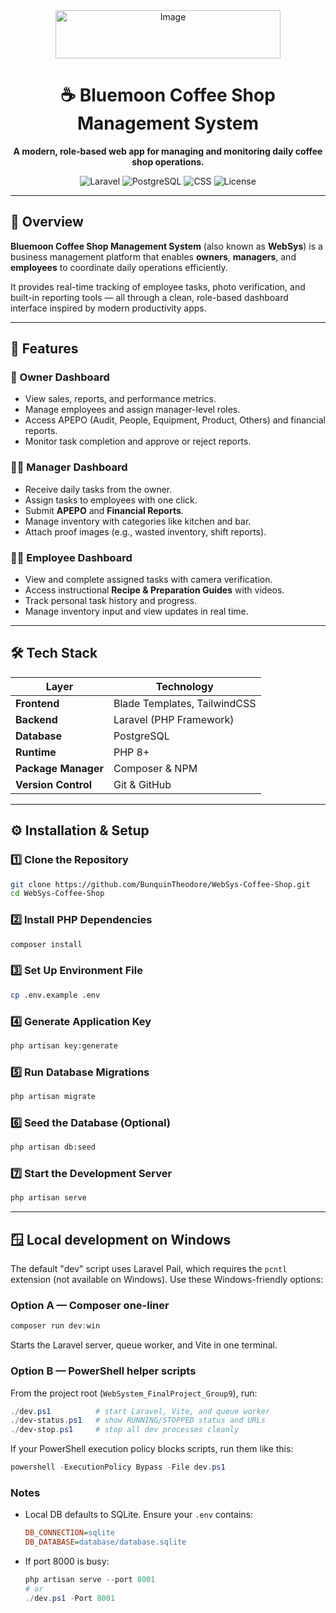 <!-- README.md -->

<div align="center">
    <img width="360" height="77" alt="Image" src="https://github.com/user-attachments/assets/71c5eb77-ee79-4484-af39-fdcf10b5b028" />
  <h1>☕ Bluemoon Coffee Shop Management System</h1>
  <p><strong>A modern, role-based web app for managing and monitoring daily coffee shop operations.</strong></p>

  ![Laravel](https://img.shields.io/badge/Built%20with-Laravel-red?style=flat-square&logo=laravel)
  ![PostgreSQL](https://img.shields.io/badge/Database-PostgreSQL-blue?style=flat-square&logo=postgresql)
  ![CSS](https://img.shields.io/badge/UI-TailwindCSS-38B2AC?style=flat-square&logo=tailwind-css)
  ![License](https://img.shields.io/badge/License-MIT-green?style=flat-square)
</div>

---

## 🌟 Overview
**Bluemoon Coffee Shop Management System** (also known as **WebSys**) is a business management platform that enables **owners**, **managers**, and **employees** to coordinate daily operations efficiently.

It provides real-time tracking of employee tasks, photo verification, and built-in reporting tools — all through a clean, role-based dashboard interface inspired by modern productivity apps.

---

## 🚀 Features

### 👑 Owner Dashboard
- View sales, reports, and performance metrics.
- Manage employees and assign manager-level roles.
- Access APEPO (Audit, People, Equipment, Product, Others) and financial reports.
- Monitor task completion and approve or reject reports.

### 🧑‍💼 Manager Dashboard
- Receive daily tasks from the owner.
- Assign tasks to employees with one click.
- Submit **APEPO** and **Financial Reports**.
- Manage inventory with categories like kitchen and bar.
- Attach proof images (e.g., wasted inventory, shift reports).

### 👨‍🍳 Employee Dashboard
- View and complete assigned tasks with camera verification.
- Access instructional **Recipe & Preparation Guides** with videos.
- Track personal task history and progress.
- Manage inventory input and view updates in real time.

---

## 🛠️ Tech Stack

| Layer | Technology |
|-------|-------------|
| **Frontend** | Blade Templates, TailwindCSS |
| **Backend** | Laravel (PHP Framework) |
| **Database** | PostgreSQL |
| **Runtime** | PHP 8+ |
| **Package Manager** | Composer & NPM |
| **Version Control** | Git & GitHub |

---

## ⚙️ Installation & Setup

### 1️⃣ Clone the Repository
```bash
git clone https://github.com/BunquinTheodore/WebSys-Coffee-Shop.git
cd WebSys-Coffee-Shop
```

### 2️⃣ Install PHP Dependencies
```bash
composer install
```

### 3️⃣ Set Up Environment File
```bash
cp .env.example .env
```

### 4️⃣ Generate Application Key
```bash
php artisan key:generate
```

### 5️⃣ Run Database Migrations
```bash
php artisan migrate
```

### 6️⃣ Seed the Database (Optional)
```bash
php artisan db:seed
```

### 7️⃣ Start the Development Server
```bash
php artisan serve
```

---

## 🪟 Local development on Windows

The default "dev" script uses Laravel Pail, which requires the `pcntl` extension (not available on Windows). Use these Windows-friendly options:

### Option A — Composer one-liner

```powershell
composer run dev:win
```

Starts the Laravel server, queue worker, and Vite in one terminal.

### Option B — PowerShell helper scripts

From the project root (`WebSystem_FinalProject_Group9`), run:

```powershell
./dev.ps1          # start Laravel, Vite, and queue worker
./dev-status.ps1   # show RUNNING/STOPPED status and URLs
./dev-stop.ps1     # stop all dev processes cleanly
```

If your PowerShell execution policy blocks scripts, run them like this:

```powershell
powershell -ExecutionPolicy Bypass -File dev.ps1
```

### Notes

- Local DB defaults to SQLite. Ensure your `.env` contains:

  ```ini
  DB_CONNECTION=sqlite
  DB_DATABASE=database/database.sqlite
  ```

- If port 8000 is busy:

  ```powershell
  php artisan serve --port 8001
  # or
  ./dev.ps1 -Port 8001
  ```
